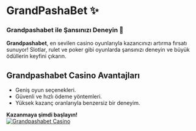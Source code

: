 # GrandPashaBet ✨

### **Grandpashabet ile Şansınızı Deneyin 🎰**  
**Grandpashabet**, en sevilen casino oyunlarıyla kazancınızı artırma fırsatı sunuyor! Slotlar, rulet ve poker gibi oyunlarda şansınızı deneyin ve büyük ödüllerin keyfini çıkarın.  

## Grandpashabet Casino Avantajları  
- Geniş oyun seçenekleri.  
- Güvenli ve hızlı ödeme yöntemleri.  
- Yüksek kazanç oranlarıyla benzersiz bir deneyim.  

**Kazanmaya şimdi başlayın!**  
<a href="https://t.me/grand_pashabet" target="_blank"><img src="https://i.hizliresim.com/1d7hvuc.png" alt="Grandpashabet Casino" style="max-width: 100%;"></a>  
